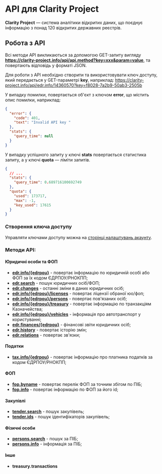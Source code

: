 # API для Clarity Project

**Clarity Project** — система аналітики відкритих даних, що поєднує інформацію з понад 120 відкритих державних реєстрів.

## Робота з API

Всі методи API викликаються за допомогою GET-запиту вигляду **https://clarity-project.info/api/api.method?key=xxx&param=value**, та повертають відповідь у форматі JSON.

Для роботи з API необхідно створити та використовувати ключ доступу, який передається у GET-параметрі **key**, наприклад: https://clarity-project.info/api/edr.info/14360570?key=f8028-7a2b9-50ab3-2505b

У випадку помилки, повертається об'єкт з ключом **error**, що містить опис помилки, наприклад: 
```json
{
  "error": {
    "code": 401,
    "text": "Invalid API key "
  },
  "stats": {
    "query_time": null
  }
}
```

У випадку успішного запиту у ключі **stats** повертається статистика запиту, а у ключі **quota** — ліміти запитів.
```json
{
  // ...
  "stats": {
    "query_time": 0.689716100692749
  },
  "quota": {
    "used": 173717,
    "max": -1,
    "key_used": 17615
  }
}
```

### Створення ключа доступу

Управляти ключами доступу можна на [сторінці налаштувань акаунту](https://clarity-project.info/me/api).

### Методи API:

#### Юридичні особи та ФОП
* **[edr.info/{edrpou}](edr.info.md#edrinfo)** - повертає інформацію по юридичній особі або ФОП за їх кодом ЄДРПОУ/РНОКПП;
* **[edr.search](edr.info.md#edrsearch)** - пошук юридичних осіб/ФОП;
* **[edr.changes](edr.info.md#edrchanges)** - останні зміни в даних юридичних осіб;
* **[edr.info/{edrpou}/licenses](edr.info.md#edrinfolicenses)** - повертає ліцензії обраної юо/фоп;
* **[edr.info/{edrpou}/persons](edr.info.md#edrinfopersons)** - повертає пов'язаних осіб;
* **[edr.info/{edrpou}/treasury](edr.info.md#edrinfotreasury)** - повертає інформацію по транзакціям Казначейства;
* **[edr.info/{edrpou}/vehicles](edr.info.md#edrinfovehicles)** - інформація про автотранспорт у користуванні;
* **[edr.finances/{edrpou}](edr.finances.md)** - фінансові звіти юридичних осіб;
* **[edr.history](edr.info.md#edrhistory)** - повертає історію змін;
* **[edr.relations](edr.info.md#)** - повертає зв'язки;

#### Податки
* **[tax.info/{edrpou}](tax.info.md)** - повертає інформацію про платника податків за кодом ЄДРПОУ/РНОКПП;

#### ФОП
* **[fop.byname](fop.info.md#fopbyname)** - повертає перелік ФОП за точним збігом по ПІБ;
* **[fop.info](fop.info.md#fopinfo)** - повертає інформацію по ФОП за його id;

#### Закупівлі
* **[tender.search](tender.search.md#tendersearch)** - пошук закупівель;
* **[tender.ids](tender.search.md#tenderids)** - пошук ідентифікаторів закупівель;

#### Фізичні особи
* **[persons.search](persons.search.md#personssearch)** - пошук за ПІБ;
* **[persons.info](persons.search.md#personsinfo)** - інформація за ПІБ;

#### Інше
* **treasury.transactions**